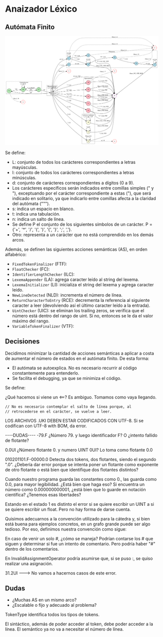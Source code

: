 # Anaizador Léxico

## Autómata Finito

![Finite Automatom](../diagrams/finiteAutomatom.png)

Se define:

- L: conjunto de todos los carácteres correspondientes a letras mayúsculas.
- l: conjunto de todos los carácteres correspondientes a letras minúsculas.
- d: conjunto de carácteres correspondientes a dígitos (0 a 9).
- Los carácteres específicos serán indicados entre comillas simples (" y "), exceptuando por el carácter correspondiente a estas ("), que será indicado en solitario, ya que indicarlo entre comillas afecta a la claridad del autómata (""").
- s: indica un espacio en blanco.
- t: indica una tabulación.
- n: indica un salto de línea.
- Se define P el conjunto de los siguientes símbolos de un carácter. P = {'+', '\*', '/', '(', ')', '{', '}', ';', ','}.
- Otro: representa a un carácter que no está comprendido en los demás arcos.

Además, se definen las siguientes acciones semánticas (AS), en orden alfabérico:

- `FixedTokenFinalizer` (FTF):
- `FloatChecker` (FC):
- `IdentifierLengthChecker` (ILC):
- `LexemaAppender` (LA): agrega caracter leído al string del lexema.
- `LexemaInitializer` (LI): inicializa el string del lexema y agrega caracter leido.
- `NewLineDetected` (NLD): incrementa el número de línea.
- `ReturnCharacterToEntry` (RCE): decrementa la referencia al siguiente caracter a leer (devolviendo así el último caracter leído a la entrada).
- `UintChecker` (UIC): se eliminan los trailing zeros, se verifica que el número está dentro del rango de uint. Si no, entonces se le da el valor máximo del rango.
- `VariableTokenFinalizer` (VTF):

## Decisiones

Decidimos minimizar la cantidad de acciones semánticas a aplicar a costa de aumentar el número de estados en el autómata finito. De esta forma:

- El autómata se autoexplica. No es necesario recurrir al código constantemente para entenderlo.
- Se facilita el debugging, ya que se minimiza el código.

Se define:

¿Qué hacemos si viene un <==? Es ambiguo. Tomamos como vaya llegando.

    // No es necesario contemplar el salto de línea porque, al
    // retrocederse en el carácter, se vuelve a leer.

LOS ARCHIVOS .UKI DEBEN ESTAR CODIFICADOS CON UTF-8. Si se codifican con UTF-8 with BOM, da error.

----DUDAS----
-79.F ¿Número 79. y luego identificador F? O ¿intento fallido de flotante?

0.0UI ¿Número flotante 0. y numero UINT 0UI? Lo toma como flotante 0.0

010201101.F-00000.0 Detecta dos tokens, dos flotantes, siendo el segundo ".0". ¿Debería dar error porque se intenta poner un flotante como exponente de otro flotante o está bien que identifique dos flotantes distintos?

Cuando nuestro programa guarda las constantes como 0., las guarda como 0.0, para mayor legibilidad. ¿Está bien que haga eso? Si encuentra un número como 0.000000000001, ¿está bien que lo guarde en notación científica? ¿Tenemos esas libertades?

Estando en el estado 1 es distinto el error si se quiere escribir un UINT a si se quiere escribir un float. Pero no hay forma de darse cuenta.

Quisimos adecuarnos a la convención utilizado para la cátedra y, si bien está buena para ejemplos concretos, en un grafo grande puede ser algo tedioso. Por eso, definimos nuestra convención como sigue:

En caso de venir un solo #, ¿cómo se maneja? Podrían contarse los # que siguen y determinar si fue un intento de comentario. Pero podría haber "#" dentro de los comentarios.

En InvalidAssignmentOperator podría asumirse que, si se puso :, se quiso realizar una asignación.

31.2UI ---> No vamos a hacernos casos de este error.

## Dudas

- ¿Muchas AS en un mismo arco?
- ¿Escalable o fijo y adecuado al problema?

TokenType identifica todos los tipos de tokens.

El sintáctico, además de poder acceder al token, debe poder acceder a la línea. El semántico ya no va a necesitar el número de línea.
